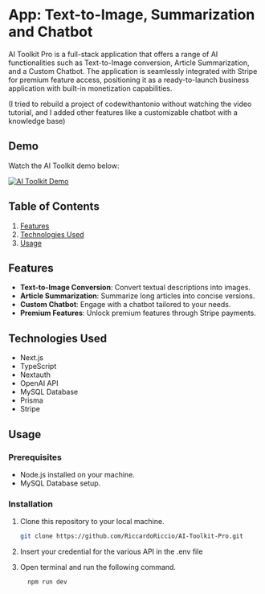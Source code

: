 # App:  Text-to-Image, Summarization and Chatbot

AI Toolkit Pro is a full-stack application that offers a range of AI functionalities such as Text-to-Image conversion, Article Summarization, and a Custom Chatbot. The application is seamlessly integrated with Stripe for premium feature access, positioning it as a ready-to-launch business application with built-in monetization capabilities.

(I tried to rebuild a project of codewithantonio without watching the video tutorial, and I added other features like a customizable chatbot with a knowledge base)
## Demo

Watch the AI Toolkit demo below:

[![AI Toolkit Demo](https://img.youtube.com/vi/lKo0IfX_tV4/0.jpg)](https://youtu.be/lKo0IfX_tV4 "AI Toolkit Demo")


## Table of Contents

1. [Features](#features)
2. [Technologies Used](#technologies-used)
5. [Usage](#usage)


## Features

- **Text-to-Image Conversion**: Convert textual descriptions into images.
- **Article Summarization**: Summarize long articles into concise versions.
- **Custom Chatbot**: Engage with a chatbot tailored to your needs.
- **Premium Features**: Unlock premium features through Stripe payments.

## Technologies Used

- Next.js
- TypeScript
- Nextauth
- OpenAI API
- MySQL Database
- Prisma
- Stripe

## Usage

### Prerequisites

- Node.js installed on your machine.
- MySQL Database setup.

### Installation

1. Clone this repository to your local machine.
   ```bash
   git clone https://github.com/RiccardoRiccio/AI-Toolkit-Pro.git

2. Insert your credential for the various API in the .env file

3. Open terminal and run the following command.
   ```bash
     npm run dev

